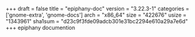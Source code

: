 +++
draft = false
title = "epiphany-doc"
version = "3.22.3-1"
categories = ['gnome-extra', 'gnome-docs']
arch = "x86_64"
size = "422676"
usize = "1343961"
sha1sum = "d23c9f3fde09adcb301e31bc2294e610a29a7e6d"
+++
epiphany documention